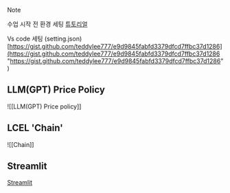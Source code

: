 
> [!note]
> 수업 시작 전 환경 세팅
> [튜토리얼](https://youtu.be/mVu6Wj8Z7C0?si=3rtkz0kR0FILhxqo)
> 
> Vs code 세팅 (setting.json) 
> [https://gist.github.com/teddylee777/e9d9845fabfd3379dfcd7ffbc37d1286](https://gist.github.com/teddylee777/e9d9845fabfd3379dfcd7ffbc37d1286 "https://gist.github.com/teddylee777/e9d9845fabfd3379dfcd7ffbc37d1286")


## LLM(GPT) Price Policy

![[LLM(GPT) Price policy]]



## LCEL 'Chain'

![[Chain]]


## Streamlit

[Streamlit](https://docs.streamlit.io/)


